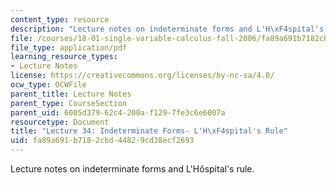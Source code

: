 ```yaml
---
content_type: resource
description: "Lecture notes on indeterminate forms and L'H\xF4spital's rule."
file: /courses/18-01-single-variable-calculus-fall-2006/fa89a691b7182cbd44829cd38ecf2693_lec34.pdf
file_type: application/pdf
learning_resource_types:
- Lecture Notes
license: https://creativecommons.org/licenses/by-nc-sa/4.0/
ocw_type: OCWFile
parent_title: Lecture Notes
parent_type: CourseSection
parent_uid: 6005d379-62c4-200a-f129-7fe3c6e6007a
resourcetype: Document
title: "Lecture 34: Indeterminate Forms- L'H\xF4spital's Rule"
uid: fa89a691-b718-2cbd-4482-9cd38ecf2693
---
```

Lecture notes on indeterminate forms and L'Hôspital's rule.